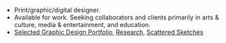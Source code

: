 - Print/graphic/digital designer.
- Available for work. Seeking collaborators and clients primarily in arts & culture, media & entertainment, and education.
- [Selected Graphic Design Portfolio](https://liuleslie.github.io/), [Research](https://www.are.na/leslie-liu/hypo-thesis), [Scattered Sketches](https://www.instagram.com/orthodoxassembly/)
